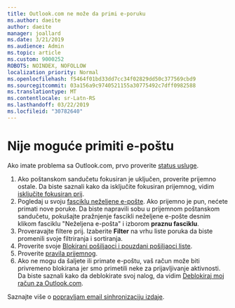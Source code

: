 ```yaml
---
title: Outlook.com ne može da primi e-poruku
ms.author: daeite
author: daeite
manager: joallard
ms.date: 3/21/2019
ms.audience: Admin
ms.topic: article
ms.custom: 9000252
ROBOTS: NOINDEX, NOFOLLOW
localization_priority: Normal
ms.openlocfilehash: f5464f01bd33dd7cc34f02829dd50c377569cbd9
ms.sourcegitcommit: 03a156a9c9740521155a30775492c7dff0982588
ms.translationtype: MT
ms.contentlocale: sr-Latn-RS
ms.lasthandoff: 03/22/2019
ms.locfileid: "30782640"
---
```

# <a name="cant-receive-email"></a>Nije moguće primiti e-poštu

Ako imate problema sa Outlook.com, prvo proverite [status usluge](https://go.microsoft.com/fwlink/p/?linkid=837482).

1. Ako poštanskom sandučetu fokusiran je uključen, proverite prijemno ostale. Da biste saznali kako da isključite fokusiran prijemnog, vidim [isključite fokusiran prij](https://support.office.com/article/f714d94d-9e63-4217-9ccb-6cb2986aa1b2).
1. Pogledaj u svoju [fasciklu neželjene e-pošte](https://outlook.live.com/mail/junkemail). Ako prijemno je pun, nećete primati nove poruke. Da biste napravili sobu u prijemnom poštanskom sandučetu, pokušajte pražnjenje fascikli neželjene e-pošte desnim klikom fasciklu "Neželjena e-pošta" i izborom **praznu fasciklu**.
1. Proveravajte filtere prij. Izaberite **Filter** na vrhu liste poruka da biste promenili svoje filtriranja i sortiranja.
1. Proverite svoje [Blokirani pošiljaoci i pouzdani pošiljaoci liste](https://outlook.live.com/mail/options/mail/junkEmail).
1. Proverite [pravila prijemnog](https://outlook.live.com/mail/options/mail/rules).
1. Ako ne mogu da šaljete ili primate e-poštu, vaš račun može biti privremeno blokirana jer smo primetili neke za prijavljivanje aktivnosti. Da biste saznali kako da deblokirate svoj nalog, da vidim [Deblokiraj moj račun za Outlook.com](https://support.office.com/article/f4ad2701-d166-4d8b-8a6a-9af2a1f8a4c4).

Saznajte više o [popravljam email sinhronizaciju izdaje](https://support.office.com/article/d39e3341-8d79-4bf1-b3c7-ded602233642).